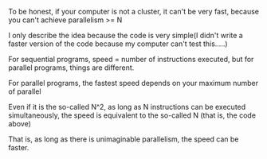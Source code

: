 To be honest, if your computer is not a cluster, it can't be very fast, because you can't achieve parallelism >= N

I only describe the idea because the code is very simple(I didn't write a faster version of the code because my computer can't test this.....)

For sequential programs, speed = number of instructions executed, but for parallel programs, things are different.

For parallel programs, the fastest speed depends on your maximum number of parallel

Even if it is the so-called N^2, as long as N instructions can be executed simultaneously, the speed is equivalent to the so-called N (that is, the code above)

That is, as long as there is unimaginable parallelism, the speed can be faster.
